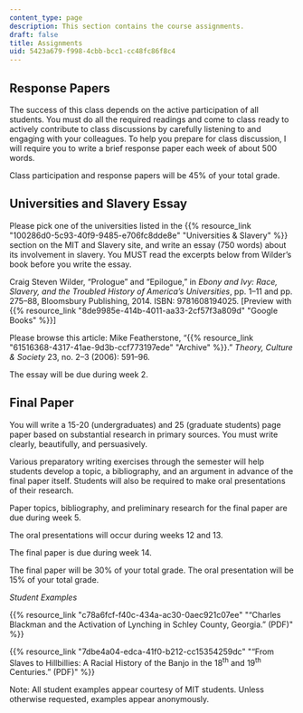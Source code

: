 ```yaml
---
content_type: page
description: This section contains the course assignments.
draft: false
title: Assignments
uid: 5423a679-f998-4cbb-bcc1-cc48fc86f8c4
---
```

## Response Papers

The success of this class depends on the active participation of all students. You must do all the required readings and come to class ready to actively contribute to class discussions by carefully listening to and engaging with your colleagues. To help you prepare for class discussion, I will require you to write a brief response paper each week of about 500 words.

Class participation and response papers will be 45% of your total grade.   

## Universities and Slavery Essay

Please pick one of the universities listed in the {{% resource_link "100286d0-5c93-40f9-9485-e706fc8dde8e" "Universities & Slavery" %}} section on the MIT and Slavery site, and write an essay (750 words) about its involvement in slavery. You MUST read the excerpts below from Wilder’s book before you write the essay.

Craig Steven Wilder, “Prologue” and “Epilogue,” in *Ebony and Ivy: Race, Slavery, and the Troubled History of America’s Universities*, pp. 1–11 and pp. 275–88, Bloomsbury Publishing, 2014. ISBN: ‎9781608194025. \[Preview with {{% resource_link "8de9985e-414b-4011-aa33-2cf57f3a809d" "Google Books" %}}\]

Please browse this article: Mike Featherstone, “{{% resource_link "61516368-4317-41ae-9d3b-ccf773197ede" "Archive" %}}.” *Theory, Culture & Society* 23, no. 2–3 (2006): 591–96.  

The essay will be due during week 2.

## Final Paper

You will write a 15-20 (undergraduates) and 25 (graduate students) page paper based on substantial research in primary sources. You must write clearly, beautifully, and persuasively.

Various preparatory writing exercises through the semester will help students develop a topic, a bibliography, and an argument in advance of the final paper itself. Students will also be required to make oral presentations of their research.

Paper topics, bibliography, and preliminary research for the final paper are due during week 5.

The oral presentations will occur during weeks 12 and 13.

The final paper is due during week 14.

The final paper will be 30% of your total grade. The oral presentation will be 15% of your total grade.

*Student Examples*

{{% resource_link "c78a6fcf-f40c-434a-ac30-0aec921c07ee" "“Charles Blackman and the Activation of Lynching in Schley County, Georgia.” (PDF)" %}}

{{% resource_link "7dbe4a04-edca-41f0-b212-cc15354259dc" "“From Slaves to Hillbillies: A Racial History of the Banjo in the 18<sup>th</sup> and 19<sup>th</sup> Centuries.” (PDF)" %}}

Note: All student examples appear courtesy of MIT students. Unless otherwise requested, examples appear anonymously.